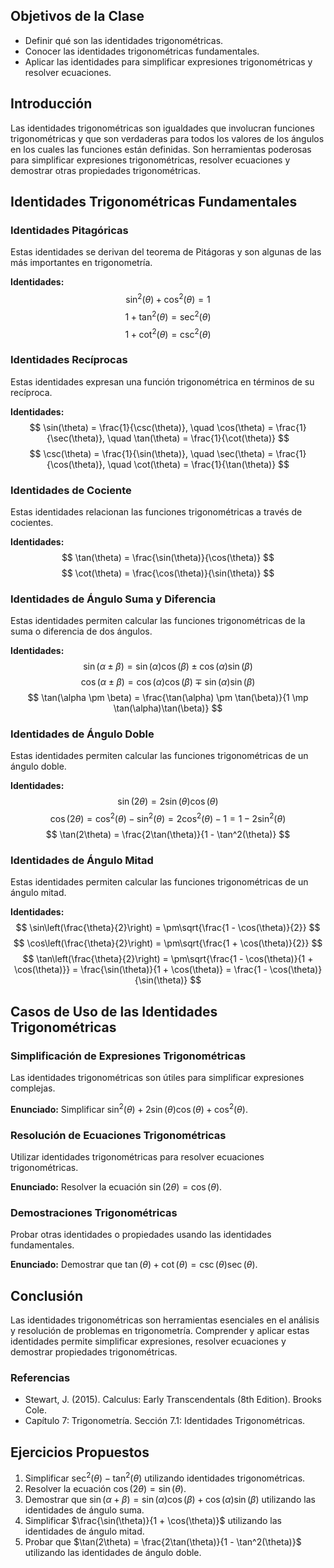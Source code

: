 

## Objetivos de la Clase
- Definir qué son las identidades trigonométricas.
- Conocer las identidades trigonométricas fundamentales.
- Aplicar las identidades para simplificar expresiones trigonométricas y resolver ecuaciones.

## Introducción
Las identidades trigonométricas son igualdades que involucran funciones trigonométricas y que son verdaderas para todos los valores de los ángulos en los cuales las funciones están definidas. Son herramientas poderosas para simplificar expresiones trigonométricas, resolver ecuaciones y demostrar otras propiedades trigonométricas.

## Identidades Trigonométricas Fundamentales

### Identidades Pitagóricas
Estas identidades se derivan del teorema de Pitágoras y son algunas de las más importantes en trigonometría.

**Identidades:**
$$
\sin^2(\theta) + \cos^2(\theta) = 1
$$
$$
1 + \tan^2(\theta) = \sec^2(\theta)
$$
$$
1 + \cot^2(\theta) = \csc^2(\theta)
$$

### Identidades Recíprocas
Estas identidades expresan una función trigonométrica en términos de su recíproca.

**Identidades:**
$$
\sin(\theta) = \frac{1}{\csc(\theta)}, \quad \cos(\theta) = \frac{1}{\sec(\theta)}, \quad \tan(\theta) = \frac{1}{\cot(\theta)}
$$
$$
\csc(\theta) = \frac{1}{\sin(\theta)}, \quad \sec(\theta) = \frac{1}{\cos(\theta)}, \quad \cot(\theta) = \frac{1}{\tan(\theta)}
$$

### Identidades de Cociente
Estas identidades relacionan las funciones trigonométricas a través de cocientes.

**Identidades:**
$$
\tan(\theta) = \frac{\sin(\theta)}{\cos(\theta)}
$$
$$
\cot(\theta) = \frac{\cos(\theta)}{\sin(\theta)}
$$

### Identidades de Ángulo Suma y Diferencia
Estas identidades permiten calcular las funciones trigonométricas de la suma o diferencia de dos ángulos.

**Identidades:**
$$
\sin(\alpha \pm \beta) = \sin(\alpha)\cos(\beta) \pm \cos(\alpha)\sin(\beta)
$$
$$
\cos(\alpha \pm \beta) = \cos(\alpha)\cos(\beta) \mp \sin(\alpha)\sin(\beta)
$$
$$
\tan(\alpha \pm \beta) = \frac{\tan(\alpha) \pm \tan(\beta)}{1 \mp \tan(\alpha)\tan(\beta)}
$$

### Identidades de Ángulo Doble
Estas identidades permiten calcular las funciones trigonométricas de un ángulo doble.

**Identidades:**
$$
\sin(2\theta) = 2\sin(\theta)\cos(\theta)
$$
$$
\cos(2\theta) = \cos^2(\theta) - \sin^2(\theta) = 2\cos^2(\theta) - 1 = 1 - 2\sin^2(\theta)
$$
$$
\tan(2\theta) = \frac{2\tan(\theta)}{1 - \tan^2(\theta)}
$$

### Identidades de Ángulo Mitad
Estas identidades permiten calcular las funciones trigonométricas de un ángulo mitad.

**Identidades:**
$$
\sin\left(\frac{\theta}{2}\right) = \pm\sqrt{\frac{1 - \cos(\theta)}{2}}
$$
$$
\cos\left(\frac{\theta}{2}\right) = \pm\sqrt{\frac{1 + \cos(\theta)}{2}}
$$
$$
\tan\left(\frac{\theta}{2}\right) = \pm\sqrt{\frac{1 - \cos(\theta)}{1 + \cos(\theta)}} = \frac{\sin(\theta)}{1 + \cos(\theta)} = \frac{1 - \cos(\theta)}{\sin(\theta)}
$$

## Casos de Uso de las Identidades Trigonométricas

### Simplificación de Expresiones Trigonométricas
Las identidades trigonométricas son útiles para simplificar expresiones complejas.

**Enunciado:**
Simplificar $\sin^2(\theta) + 2\sin(\theta)\cos(\theta) + \cos^2(\theta)$.

### Resolución de Ecuaciones Trigonométricas
Utilizar identidades trigonométricas para resolver ecuaciones trigonométricas.

**Enunciado:**
Resolver la ecuación $\sin(2\theta) = \cos(\theta)$.

### Demostraciones Trigonométricas
Probar otras identidades o propiedades usando las identidades fundamentales.

**Enunciado:**
Demostrar que $\tan(\theta) + \cot(\theta) = \csc(\theta)\sec(\theta)$.

## Conclusión
Las identidades trigonométricas son herramientas esenciales en el análisis y resolución de problemas en trigonometría. Comprender y aplicar estas identidades permite simplificar expresiones, resolver ecuaciones y demostrar propiedades trigonométricas.

### Referencias
- Stewart, J. (2015). Calculus: Early Transcendentals (8th Edition). Brooks Cole.
- Capítulo 7: Trigonometría. Sección 7.1: Identidades Trigonométricas.

## Ejercicios Propuestos
1. Simplificar $\sec^2(\theta) - \tan^2(\theta)$ utilizando identidades trigonométricas.
2. Resolver la ecuación $\cos(2\theta) = \sin(\theta)$.
3. Demostrar que $\sin(\alpha + \beta) = \sin(\alpha)\cos(\beta) + \cos(\alpha)\sin(\beta)$ utilizando las identidades de ángulo suma.
4. Simplificar $\frac{\sin(\theta)}{1 + \cos(\theta)}$ utilizando las identidades de ángulo mitad.
5. Probar que $\tan(2\theta) = \frac{2\tan(\theta)}{1 - \tan^2(\theta)}$ utilizando las identidades de ángulo doble.
